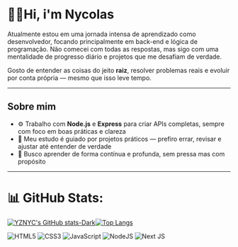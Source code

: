 # 🐱‍👤Hi, i'm Nycolas

Atualmente estou em uma jornada intensa de aprendizado como desenvolvedor, focando principalmente em back-end e lógica de programação. Não comecei com todas as respostas, mas sigo com uma mentalidade de progresso diário e projetos que me desafiam de verdade.

Gosto de entender as coisas do jeito **raiz**, resolver problemas reais e evoluir por conta própria — mesmo que isso leve tempo.

---

##  Sobre mim

- ⚙️ Trabalho com **Node.js** e **Express** para criar APIs completas, sempre com foco em boas práticas e clareza
- 🧱 Meu estudo é guiado por projetos práticos — prefiro errar, revisar e ajustar até entender de verdade
- 🧠 Busco aprender de forma contínua e profunda, sem pressa mas com propósito

---


# 📊 GitHub Stats:
[![YZNYC's GitHub stats-Dark](https://github-readme-stats.vercel.app/api?username=YZNYC&show_icons=true&theme=dark#gh-dark-mode-only)](https://github.com/YZNYC/github-readme-stats#gh-dark-mode-only)[![Top Langs](https://github-readme-stats.vercel.app/api/top-langs/?username=YZNYC)](https://github.com/YZNYC/github-readme-stats)


![HTML5](https://img.shields.io/badge/html5-%23E34F26.svg?style=for-the-badge&logo=html5&logoColor=white) ![CSS3](https://img.shields.io/badge/css3-%231572B6.svg?style=for-the-badge&logo=css3&logoColor=white) ![JavaScript](https://img.shields.io/badge/javascript-%23323330.svg?style=for-the-badge&logo=javascript&logoColor=%23F7DF1E)  ![NodeJS](https://img.shields.io/badge/node.js-6DA55F?style=for-the-badge&logo=node.js&logoColor=white) ![Next JS](https://img.shields.io/badge/Next-black?style=for-the-badge&logo=next.js&logoColor=white)

